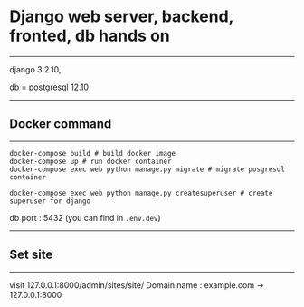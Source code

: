 # Django web server, backend, fronted, db hands on

---
django 3.2.10, 

db = postgresql 12.10

---

## Docker command

---
```
docker-compose build # build docker image
docker-compose up # run docker container
docker-compose exec web python manage.py migrate # migrate posgresql container

docker-compose exec web python manage.py createsuperuser # create superuser for django
```

db port : 5432 (you can find in ```.env.dev```)

---
## Set site

---
visit 127.0.0.1:8000/admin/sites/site/
Domain name : example.com -> 127.0.0.1:8000